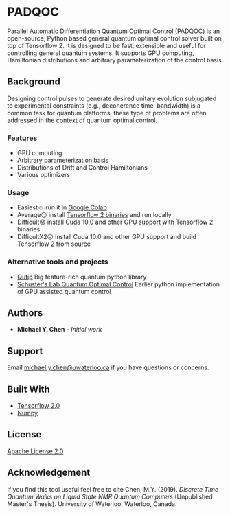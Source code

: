 # PADQOC
Parallel Automatic Differentiation Quantum Optimal Control (PADQOC) is an open-source, Python based general quantum optimal control solver built on top of Tensorflow 2. It is designed to be fast, extensible and useful for controlling general quantum systems. It supports GPU computing, Hamiltonian distributions and arbitrary parameterization of the control basis.

## Background
Designing control pulses to generate desired unitary evolution subjugated to experimental constraints (e.g., decoherence time, bandwidth) is a common task for quantum platforms, these type of problems are often addressed in the context of quantum optimal control.

### Features ###
* GPU computing
* Arbitrary parameterization basis
* Distributions of Drift and Control Hamiltonians
* Various optimizers

### Usage ###
* Easiest:relaxed: run it in [Google Colab](https://colab.research.google.com/) 
* Average:smirk: install [Tensorflow 2 binaries](https://www.tensorflow.org/install) and run locally
* Difficult:worried: install Cuda 10.0 and other [GPU support](https://www.tensorflow.org/install/gpu) with Tensorflow 2 binaries 
* DifficultX2:persevere: install Cuda 10.0 and other GPU support and build Tensorflow 2 from [source](https://www.tensorflow.org/install/source)


### Alternative tools and projects ###
* [Qutip](http://qutip.org/docs/latest/guide/guide-control.html) Big feature-rich quantum python library
* [Schuster's Lab Quantum Optimal Control](https://github.com/SchusterLab/quantum-optimal-control) Earlier python implementation of GPU assisted quantum control

## Authors
* **Michael Y. Chen** - *Initial work*

## Support
Email michael.y.chen@uwaterloo.ca if you have questions or concerns.

## Built With
* [Tensorflow 2.0](https://www.tensorflow.org/beta)
* [Numpy](https://www.numpy.org/)

## License
[Apache License 2.0](https://choosealicense.com/licenses/apache-2.0/)

## Acknowledgement
If you find this tool useful feel free to cite Chen, M.Y. (2019). *Discrete Time Quantum Walks on Liquid State NMR Quantum Computers*  (Unpublished Master's Thesis). University of Waterloo, Waterloo, Canada.
